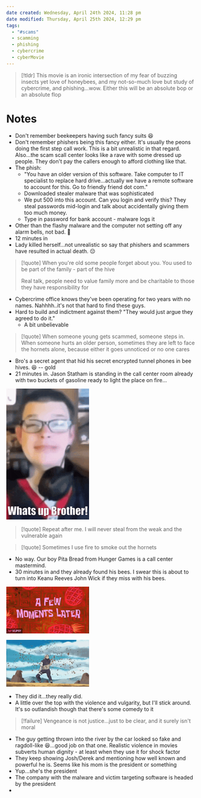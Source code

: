 ```yaml
---
date created: Wednesday, April 24th 2024, 11:28 pm
date modified: Thursday, April 25th 2024, 12:29 pm
tags:
  - "#scams"
  - scamming
  - phishing
  - cybercrime
  - cyberMovie
---
```


> [!tldr] This movie is an ironic intersection of my fear of buzzing insects yet love of honeybees, and my not-so-much love but study of cybercrime, and phishing...wow.  Either this will be an absolute bop or an absolute flop

# Notes
- Don't remember beekeepers having such fancy suits 😆
- Don't remember phishers being this fancy either.  It's usually the peons doing the first step call work. This is a bit unrealistic in that regard. Also...the scam scall center looks like a rave with some dressed up people. They don't pay the callers enough to afford clothing like that.
- The phish:
	- "You have an older version of this software. Take computer to IT specialist to replace hard drive...actually we have a remote software to account for this. Go to friendly friend dot com."
	- Downloaded stealer malware that was sophisticated
	- We put 500 into this account. Can you login and verify this? They steal passwords mid-login and talk about accidentally giving them too much money.
	- Type in password for bank account - malware logs it
- Other than the flashy malware and the computer not setting off any alarm bells, not bad. 🤔
- 12 minutes in
- Lady killed herself...not unrealistic so say that phishers and scammers have resulted in actual death. 😔

> [!quote] When you're old some people forget about you.  You used to be part of the family - part of the hive
> 
> Real talk, people need to value family more and be charitable to those they have responsibility for

- Cybercrime office knows they've been operating for two years with no names.  Nahhhh..it's not that hard to find these guys.
- Hard to build and indictment against them?  "They would just argue they agreed to do it." 
	- A bit unbelievable

 > [!quote] When someone young gets scammed, someone steps in.  When someone hurts an older person, sometimes they are left to face the hornets alone, because either it goes unnoticed or no one cares
 
- Bro's a secret agent that hid his secret encrypted tunnel phones in bee hives.  😆 -- gold
- 21 minutes in.  Jason Statham is standing in the call center room already with two buckets of gasoline ready to light the place on fire...

![Jason Statham to the call center](_attachments/The%20Beekeeper/IMG-20240425000550383.gif)

> [!quote] Repeat after me.  I will never steal from the weak and the vulnerable again

> [!quote] Sometimes I use fire to smoke out the hornets

- No way. Our boy Pita Bread from Hunger Games is a call center mastermind.
- 30 minutes in and they already found his bees.  I swear this is about to turn into Keanu Reeves John Wick if they miss with his bees.

![](_attachments/The%20Beekeeper/IMG-20240425002226786.gif)

![](_attachments/The%20Beekeeper/IMG-20240425002348276.gif)

- They did it...they really did.
- A little over the top with the violence and vulgarity, but I'll stick around.  It's so outlandish though that there's some comedy to it

> [!failure] Vengeance is not justice...just to be clear, and it surely isn't moral

- The guy getting thrown into the river by the car looked so fake and ragdoll-like 😆...good job on that one.  Realistic violence in movies subverts human dignity - at least when they use it for shock factor
- They keep showing Josh/Derek and mentioning how well known and powerful he is.  Seems like his mom is the president or something
- Yup...she's the president 
- The company with the malware and victim targeting software is headed by the president
- 